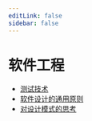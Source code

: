 ```yaml
---
editLink: false
sidebar: false
---
```

# 软件工程

- [测试技术](测试技术.md)
- [软件设计的通用原则](设计软件的通用原则.md)
- [对设计模式的思考](thoughts-about-design-pattern.md)
